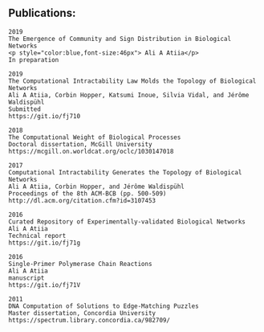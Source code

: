 
## Publications: 

    2019
    The Emergence of Community and Sign Distribution in Biological Networks
    <p style="color:blue,font-size:46px"> Ali A Atiia</p>
    In preparation  

    2019
    The Computational Intractability Law Molds the Topology of Biological Networks
    Ali A Atiia, Corbin Hopper, Katsumi Inoue, Silvia Vidal, and Jérôme Waldispühl
    Submitted
    https://git.io/fj710

    2018
    The Computational Weight of Biological Processes
    Doctoral dissertation, McGill University
    https://mcgill.on.worldcat.org/oclc/1030147018

    2017
    Computational Intractability Generates the Topology of Biological Networks
    Ali A Atiia, Corbin Hopper, and Jérôme Waldispühl
    Proceedings of the 8th ACM-BCB (pp. 500-509)
    http://dl.acm.org/citation.cfm?id=3107453

    2016
    Curated Repository of Experimentally-validated Biological Networks
    Ali A Atiia
    Technical report
    https://git.io/fj71g

    2016
    Single-Primer Polymerase Chain Reactions
    Ali A Atiia
    manuscript
    https://git.io/fj71V

    2011
    DNA Computation of Solutions to Edge-Matching Puzzles
    Master dissertation, Concordia University
    https://spectrum.library.concordia.ca/982709/
